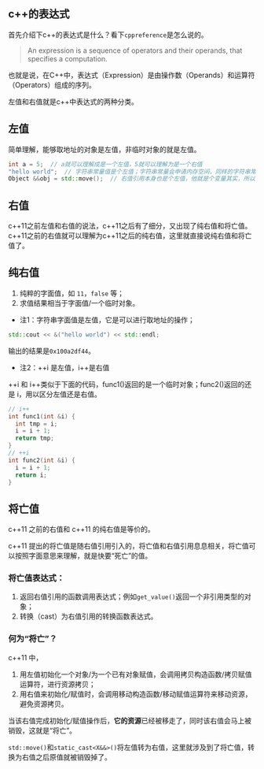 ## c++的表达式

首先介绍下c++的表达式是什么？看下`cppreference`是怎么说的。

> An expression is a sequence of operators and their operands, that specifies a computation.

也就是说，在C++中，表达式（Expression）是由操作数（Operands）和运算符（Operators）组成的序列。

左值和右值就是c++中表达式的两种分类。

## 左值

简单理解，能够取地址的对象是左值，非临时对象的就是左值。

```c++
int a = 5;  // a就可以理解成是一个左值，5就可以理解为是一个右值
"hello world";  // 字符串常量值是个左值；字符串常量会申请内存空间，同样的字符串常量使用的是同一块内存；
Object &&obj = std::move();  // 右值引用本身也是个左值，他就是个变量其实，所以也有地址；
```

## 右值

c++11之前左值和右值的说法，c++11之后有了细分，又出现了纯右值和将亡值。c++11之前的右值就可以理解为c++11之后的纯右值，这里就直接说纯右值和将亡值了。

## 纯右值

1. 纯粹的字面值，如 `11`，`false` 等；
2. 求值结果相当于字面值/一个临时对象。

- 注1：字符串字面值是左值，它是可以进行取地址的操作；

```c++
std::cout << &("hello world") << std::endl;
```

输出的结果是`0x100a2df44`。

- 注2：++i 是左值，i++是右值

++i 和 i++类似于下面的代码，func1()返回的是一个临时对象；func2()返回的还是 i，用以区分左值还是右值。

```c++
// i++
int func1(int &i) {
  int tmp = i;
  i = i + 1;
  return tmp;
}
// ++i
int func2(int &i) {
  i = i + 1;
  return i;
}
```

## 将亡值

c++11 之前的右值和 c++11 的纯右值是等价的。

c++11 提出的将亡值是随右值引用引入的，将亡值和右值引用息息相关，将亡值可以按照字面意思来理解，就是快要“死亡”的值。

### 将亡值表达式：

1. 返回右值引用的函数调用表达式；例如`get_value()`返回一个非引用类型的对象；
2. 转换（cast）为右值引用的转换函数表达式。

### 何为“将亡”？

c++11 中，

1. 用左值初始化一个对象/为一个已有对象赋值，会调用拷贝构造函数/拷贝赋值运算符，进行资源拷贝；
2. 用右值来初始化/赋值时，会调用移动构造函数/移动赋值运算符来移动资源，避免资源拷贝。

当该右值完成初始化/赋值操作后，**它的资源**已经被移走了，同时该右值会马上被销毁，这就是“将亡”。

`std::move()`和`static_cast<X&&>()`将左值转为右值，这里就涉及到了将亡值，转换为右值之后原值就被销毁掉了。
